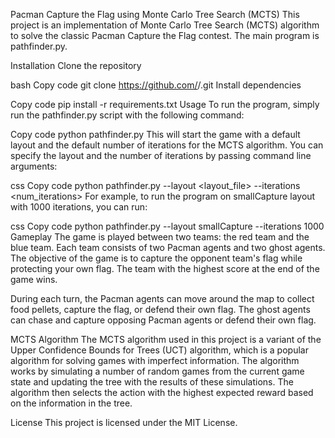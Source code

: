 Pacman Capture the Flag using Monte Carlo Tree Search (MCTS)
This project is an implementation of Monte Carlo Tree Search (MCTS) algorithm to solve the classic Pacman Capture the Flag contest. The main program is pathfinder.py.

Installation
Clone the repository

bash
Copy code
git clone https://github.com/<username>/<repository-name>.git
Install dependencies

Copy code
pip install -r requirements.txt
Usage
To run the program, simply run the pathfinder.py script with the following command:

Copy code
python pathfinder.py
This will start the game with a default layout and the default number of iterations for the MCTS algorithm. You can specify the layout and the number of iterations by passing command line arguments:

css
Copy code
python pathfinder.py --layout <layout_file> --iterations <num_iterations>
For example, to run the program on smallCapture layout with 1000 iterations, you can run:

css
Copy code
python pathfinder.py --layout smallCapture --iterations 1000
Gameplay
The game is played between two teams: the red team and the blue team. Each team consists of two Pacman agents and two ghost agents. The objective of the game is to capture the opponent team's flag while protecting your own flag. The team with the highest score at the end of the game wins.

During each turn, the Pacman agents can move around the map to collect food pellets, capture the flag, or defend their own flag. The ghost agents can chase and capture opposing Pacman agents or defend their own flag.

MCTS Algorithm
The MCTS algorithm used in this project is a variant of the Upper Confidence Bounds for Trees (UCT) algorithm, which is a popular algorithm for solving games with imperfect information. The algorithm works by simulating a number of random games from the current game state and updating the tree with the results of these simulations. The algorithm then selects the action with the highest expected reward based on the information in the tree.

License
This project is licensed under the MIT License.
